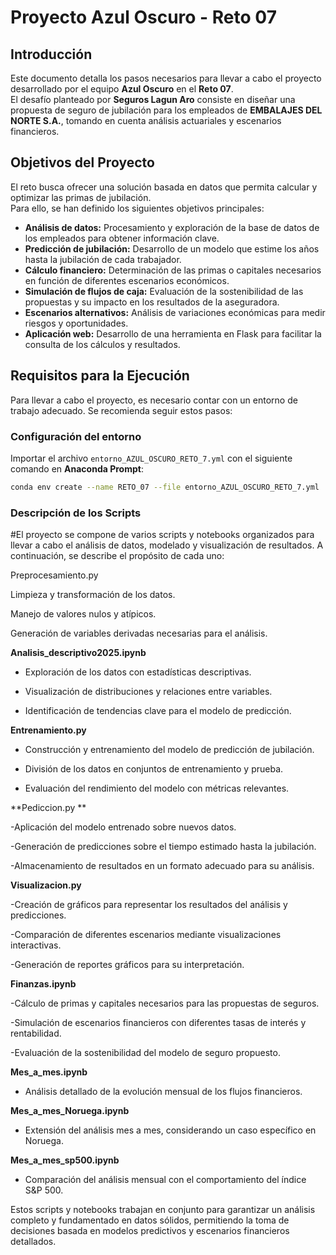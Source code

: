 # Proyecto Azul Oscuro - Reto 07

## Introducción

Este documento detalla los pasos necesarios para llevar a cabo el proyecto desarrollado por el equipo **Azul Oscuro** en el **Reto 07**.  
El desafío planteado por **Seguros Lagun Aro** consiste en diseñar una propuesta de seguro de jubilación para los empleados de **EMBALAJES DEL NORTE S.A.**, tomando en cuenta análisis actuariales y escenarios financieros.

## Objetivos del Proyecto

El reto busca ofrecer una solución basada en datos que permita calcular y optimizar las primas de jubilación.  
Para ello, se han definido los siguientes objetivos principales:

- **Análisis de datos:** Procesamiento y exploración de la base de datos de los empleados para obtener información clave.
- **Predicción de jubilación:** Desarrollo de un modelo que estime los años hasta la jubilación de cada trabajador.
- **Cálculo financiero:** Determinación de las primas o capitales necesarios en función de diferentes escenarios económicos.
- **Simulación de flujos de caja:** Evaluación de la sostenibilidad de las propuestas y su impacto en los resultados de la aseguradora.
- **Escenarios alternativos:** Análisis de variaciones económicas para medir riesgos y oportunidades.
- **Aplicación web:** Desarrollo de una herramienta en Flask para facilitar la consulta de los cálculos y resultados.

## Requisitos para la Ejecución

Para llevar a cabo el proyecto, es necesario contar con un entorno de trabajo adecuado. Se recomienda seguir estos pasos:

### Configuración del entorno

Importar el archivo `entorno_AZUL_OSCURO_RETO_7.yml` con el siguiente comando en **Anaconda Prompt**:

```bash
conda env create --name RETO_07 --file entorno_AZUL_OSCURO_RETO_7.yml
```
### Descripción de los Scripts

#El proyecto se compone de varios scripts y notebooks organizados para llevar a cabo el análisis de datos, modelado y visualización de resultados. A continuación, se describe el propósito de cada uno:

Preprocesamiento.py

Limpieza y transformación de los datos.

Manejo de valores nulos y atípicos.

Generación de variables derivadas necesarias para el análisis.

**Analisis_descriptivo2025.ipynb**

- Exploración de los datos con estadísticas descriptivas.

- Visualización de distribuciones y relaciones entre variables.

- Identificación de tendencias clave para el modelo de predicción.

**Entrenamiento.py**

- Construcción y entrenamiento del modelo de predicción de jubilación.

- División de los datos en conjuntos de entrenamiento y prueba.

- Evaluación del rendimiento del modelo con métricas relevantes.

**Pediccion.py **

-Aplicación del modelo entrenado sobre nuevos datos.

-Generación de predicciones sobre el tiempo estimado hasta la jubilación.

-Almacenamiento de resultados en un formato adecuado para su análisis.

**Visualizacion.py**

-Creación de gráficos para representar los resultados del análisis y predicciones.

-Comparación de diferentes escenarios mediante visualizaciones interactivas.

-Generación de reportes gráficos para su interpretación.

**Finanzas.ipynb**

-Cálculo de primas y capitales necesarios para las propuestas de seguros.

-Simulación de escenarios financieros con diferentes tasas de interés y rentabilidad.

-Evaluación de la sostenibilidad del modelo de seguro propuesto.

**Mes_a_mes.ipynb**

- Análisis detallado de la evolución mensual de los flujos financieros.

**Mes_a_mes_Noruega.ipynb**

- Extensión del análisis mes a mes, considerando un caso específico en Noruega.

**Mes_a_mes_sp500.ipynb**

- Comparación del análisis mensual con el comportamiento del índice S&P 500.

Estos scripts y notebooks trabajan en conjunto para garantizar un análisis completo y fundamentado en datos sólidos, permitiendo la toma de decisiones basada en modelos predictivos y escenarios financieros detallados.


